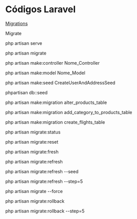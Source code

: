 # Códigos Laravel

[Migrations](https://laravel.com/docs/9.x/migrations)

Migrate

php artisan serve

php artisan migrate

php artisan make:controller Nome_Controller

php artisan make:model Nome_Model

php artisan make:seed CreateUserAndAddressSeed

phpartisan db::seed

php artisan make:migration alter_products_table

php artisan make:migration add_category_to_products_table

php artisan make:migration create_flights_table

php artisan migrate:status

php artisan migrate:reset

php artisan migrate:fresh

php artisan migrate:refresh

php artisan migrate:refresh --seed

php artisan migrate:refresh --step=5

php artisan migrate --force

php artisan migrate:rollback

php artisan migrate:rollback --step=5

